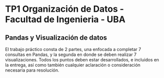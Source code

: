 # TP1 Organización de Datos - Facultad de Ingenieria - UBA

## Pandas y Visualización de datos	

El trabajo práctico consta de 2 partes, una enfocada a completar 7 consultas en Pandas, y la
segunda en donde se deben realizar 7 visualizaciones. Todos los puntos deben estar
desarrollados, e incluidos en la entrega, así como también cualquier aclaración o consideración
necesaria para resolución.	



